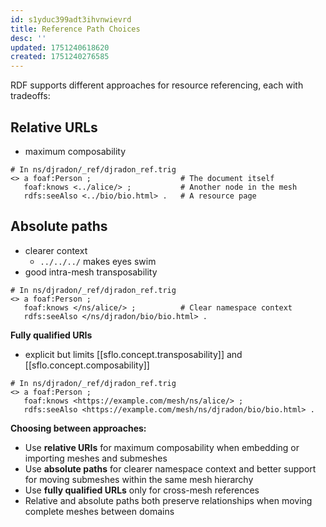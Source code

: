 ```yaml
---
id: s1yduc399adt3ihvnwievrd
title: Reference Path Choices
desc: ''
updated: 1751240618620
created: 1751240276585
---
```



RDF supports different approaches for resource referencing, each with tradeoffs:

## Relative URLs

- maximum composability
```turtle
# In ns/djradon/_ref/djradon_ref.trig
<> a foaf:Person ;                    # The document itself
   foaf:knows <../alice/> ;           # Another node in the mesh
   rdfs:seeAlso <../bio/bio.html> .   # A resource page
```

## Absolute paths

- clearer context
  - `../../../` makes eyes swim
- good intra-mesh transposability
  
```turtle
# In ns/djradon/_ref/djradon_ref.trig
<> a foaf:Person ;
   foaf:knows </ns/alice/> ;          # Clear namespace context
   rdfs:seeAlso </ns/djradon/bio/bio.html> .
```

**Fully qualified URIs** 

- explicit but limits [[sflo.concept.transposability]] and [[sflo.concept.composability]]

```turtle
# In ns/djradon/_ref/djradon_ref.trig
<> a foaf:Person ;
   foaf:knows <https://example.com/mesh/ns/alice/> ;
   rdfs:seeAlso <https://example.com/mesh/ns/djradon/bio/bio.html> .
```

**Choosing between approaches:**
- Use **relative URIs** for maximum composability when embedding or importing meshes and submeshes
- Use **absolute paths** for clearer namespace context and better support for moving submeshes within the same mesh hierarchy
- Use **fully qualified URLs** only for cross-mesh references
- Relative and absolute paths both preserve relationships when moving complete meshes between domains